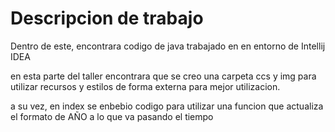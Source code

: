 # Descripcion de trabajo

Dentro de este, encontrara codigo de java trabajado en en entorno de Intellij IDEA

en esta parte del taller encontrara que se creo una carpeta ccs y img para utilizar recursos y estilos de forma externa para mejor utilizacion.

a su vez, en index se enbebio codigo para utilizar una funcion que actualiza el formato de AÑO a lo que va pasando el tiempo
